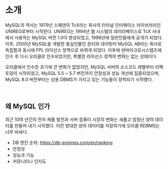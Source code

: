 # 소개

MySQL의 역사는 1979년 스웨덴의 TcX라는 회사의 터미널 인터페이스 라이브러리인 UNIREG로부터 시작된다. UNIREG는 1994년 웹 시스템의 데이터베이스로 TcX 사내에서 사용하는 MySQL 버전 1.0이 완성되었고, 1996년에 일반인들에게 공개가 되었다. 이후, 2000년 MySQL을 개발한 중심인물인 몬티와 데이빗이 MySQL AB라는 회사로 독립함과 동시에 FPL 라이선스 정책으로 바뀌게 되었다. 이후에 썬마이크로시스템즈에 인수 후 다시 오라클로 인수되었지만, 특별한 라이선스 정책의 변화는 없는 상태이다.  

오라클에서 인수한 초기에 큰 변화가 없었지만, MySQL 서버의 소스코드 레벨부터 리팩토링이 시작되었고, MySQL 5.5 ~ 5.7 버전까지 안정성과 성능 개선에 집중되었으며, MySQL 8.0 버전부터는 상용 DBMS가 가지고 있는 기능들이 장착되기 시작했다.  

<br/>

## 왜 MySQL 인가

최근 10여 년간의 전자 제품 발전과 서버 컴퓨터 시장의 변화는 새롭고 엄청난 양의 데이터를 만들어 내기 시작했다. 이런 방대한 양의 데이터를 저장하기에 오라클 RDBMS는 너무 비싸다.  
 - DB 엔진 순위: https://db-engines.com/en/ranking
 - 안정성
 - 성능과 기능
 - 커뮤니티나 인지도

